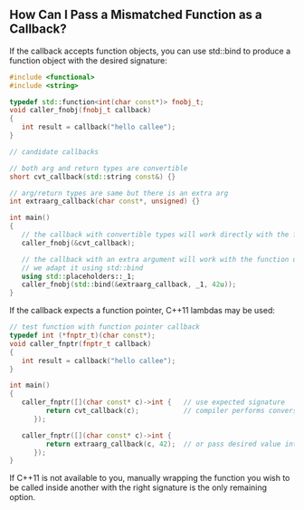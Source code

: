 ## How Can I Pass a Mismatched Function as a Callback?

If the callback accepts function objects, you can use std::bind to produce a function object with the desired signature:
```C++
#include <functional>
#include <string>

typedef std::function<int(char const*)> fnobj_t;
void caller_fnobj(fnobj_t callback)
{
   int result = callback("hello callee");
}

// candidate callbacks

// both arg and return types are convertible
short cvt_callback(std::string const&) {}

// arg/return types are same but there is an extra arg
int extraarg_callback(char const*, unsigned) {}

int main()
{
   // the callback with convertible types will work directly with the function object
   caller_fnobj(&cvt_callback);

   // the callback with an extra argument will work with the function object if
   // we adapt it using std::bind
   using std::placeholders::_1;
   caller_fnobj(std::bind(&extraarg_callback, _1, 42u));
}
```

If the callback expects a function pointer, C++11 lambdas may be used:
```C++
// test function with function pointer callback
typedef int (*fnptr_t)(char const*);
void caller_fnptr(fnptr_t callback)
{
   int result = callback("hello callee");
}

int main()
{
   caller_fnptr([](char const* c)->int {   // use expected signature
         return cvt_callback(c);           // compiler performs conversions
      });

   caller_fnptr([](char const* c)->int {
         return extraarg_callback(c, 42);  // or pass desired value into lambda
      });
}
```
If C++11 is not available to you, manually wrapping the function you wish to be called inside another with the right signature is the only remaining option.

